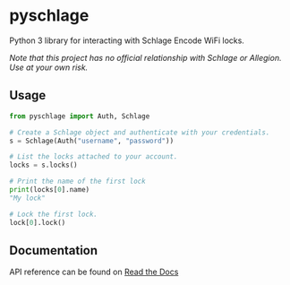 # pyschlage
Python 3 library for interacting with Schlage Encode WiFi locks.

*Note that this project has no official relationship with Schlage or Allegion. Use at your own risk.*

## Usage

```python
from pyschlage import Auth, Schlage

# Create a Schlage object and authenticate with your credentials.
s = Schlage(Auth("username", "password"))

# List the locks attached to your account.
locks = s.locks()

# Print the name of the first lock
print(locks[0].name)
"My lock"

# Lock the first lock.
lock[0].lock()
```

## Documentation

API reference can be found on [Read the Docs](https://pyschlage.readthedocs.io)
